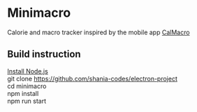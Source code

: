 # Minimacro
Calorie and macro tracker inspired by the mobile app [CalMacro](https://calmacro.com)


## Build instruction 
[Install Node.js](https://nodejs.org/en/download/)  
git clone https://github.com/shania-codes/electron-project  
cd minimacro  
npm install  
npm run start
